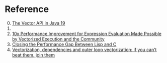 # Reference

0. [The Vector API in Java 19](https://www.baeldung.com/java-vector-api)
0. [](https://docs.oracle.com/en/java/javase/17/docs/api/jdk.incubator.vector/jdk/incubator/vector/Vector.html)
0. [10x Performance Improvement for Expression Evaluation Made Possible by Vectorized Execution and the Community](https://en.pingcap.com/blog/10x-performance-improvement-for-expression-evaluation-made-possible-by-vectorized-execution/)
0. [Closing the Performance Gap Between Lisp and C](https://zenodo.org/record/6335627#.YpzmCDnMJH5)
0. [Vectorization, dependencies and outer loop vectorization: if you can’t beat them, join them](https://johnysswlab.com/vectorization-dependencies-and-outer-loop-vectorization-if-you-cant-beat-them-join-them/)

